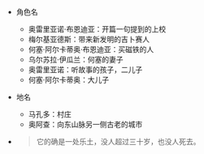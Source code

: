 - 角色名
  - 奥雷里亚诺·布恩迪亚：开篇一句提到的上校
  - 梅尔基亚德斯：带来新发明的吉卜赛人
  - 何塞·阿尔卡蒂奥·布恩迪亚：买磁铁的人
  - 乌尔苏拉·伊瓜兰：何塞的妻子
  - 奥雷里亚诺：听故事的孩子，二儿子
  - 何塞·阿尔卡蒂奥：大儿子

- 地名
  - 马孔多：村庄
  - 奥阿查：向东山脉另一侧古老的城市

- > 它的确是一处乐土，没人超过三十岁，也没人死去。